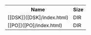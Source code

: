 <table>
<tr><th>Name</th><th>Size</th></tr>
<tr><td>
[[DSK]]([DSK]/index.html)
</td><td>DIR</td></tr>
<tr><td>
[[PO]]([PO]/index.html)
</td><td>DIR</td></tr>
</table>
